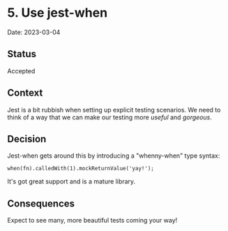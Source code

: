 # 5. Use jest-when

Date: 2023-03-04

## Status

Accepted

## Context

Jest is a bit rubbish when setting up explicit testing scenarios. We need to think of a way that we can make our testing more _useful_ and _gorgeous_.

## Decision

Jest-when gets around this by introducing a "whenny-when" type syntax:

```node
when(fn).calledWith(1).mockReturnValue('yay!');
```

It's got great support and is a mature library.

## Consequences

Expect to see many, more beautiful tests coming your way!
